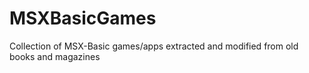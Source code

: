 # MSXBasicGames
Collection of MSX-Basic games/apps extracted and modified from old books and magazines
